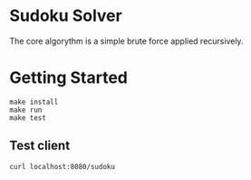 # Sudoku Solver

The core algorythm is a simple brute force applied recursively.

# Getting Started

`make install`  
`make run`  
`make test`  

## Test client

`curl localhost:8080/sudoku`  